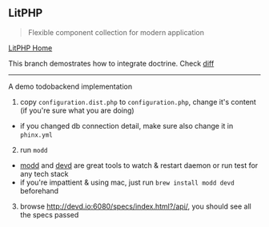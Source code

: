 LitPHP
------

> Flexible component collection for modern application

[LitPHP Home](http://litphp.github.io/)

This branch demostrates how to integrate doctrine. Check [diff](https://github.com/litphp/todobackend/compare/cookbook/doctrine)

--------------

A demo todobackend implementation

1. copy `configuration.dist.php` to `configuration.php`, change it's content (if you're sure what you are doing)

  + if you changed db connection detail, make sure also change it in `phinx.yml`

2. run `modd`

  + [modd](https://github.com/cortesi/modd) and [devd](https://github.com/cortesi/devd) are great tools to watch & restart daemon or run test for any tech stack
  + if you're impattient & using mac, just run `brew install modd devd` beforehand

3. browse <http://devd.io:6080/specs/index.html?/api/>, you should see all the specs passed
